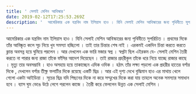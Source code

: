 ```yaml
---
title: ' সেলাই মেশিন আবিস্কার'
date: 2019-02-12T17:25:53.269Z
description: '  আমেরিকার এক যন্ত্রবিদ নাম ইলিয়াস হাও । যিনি সেলাই মেশিন আবিস্কারের জন্য পৃথিবীতে সুপরিচিত ।'
---
```

আমেরিকার এক যন্ত্রবিদ নাম ইলিয়াস হাও । যিনি সেলাই মেশিন আবিস্কারের জন্য পৃথিবীতে সুপরিচিত ।  প্রথমের দিকে তাঁর আবিষ্কৃত কলে সূচ নিয়ে খুব সমস্যা হচ্ছিলো । তাই তার চিন্তার শেষ নাই । এরকমই একদিন চিন্তা করতে করতে ক্লান্ত অবসন্ন হয়ে ঘুমিয়ে পরলেন । আর দেখলেন এক ভারি মজার স্বপ্ন । স্বপ্নটা ছিল এইরকম যে- সেলাই মেশিন তৈরী করতে না পারার জন্য রাজা তাঁকে ফাঁসির আদেশ দিয়েছেন । তাই রাজার প্রহরীকুল তাঁকে ধরে নিয়ে যাচ্ছে রাজার কাছে । মৃত্যু তার অবসম্ভাবি । হাও অসহায় হয়ে তাকাচ্ছেন এদিক ওদিক । হঠাৎ তাঁর লক্ষ্য পড়লো এক প্রহরীর হাতের বর্শার দিকে , দেখলেন বর্শার তীক্ষ্ণ ফলাটির দিকে রয়েছে একটি ছিদ্র । আর এই দৃশ্য দেখে বুদ্ধিমান হাও এর মাথায় খেলে গেলো একটা আইডিয়া । সূচের ছিদ্র যদি পিছনের দিকে না করে সম্মুখের দিকে করা যায় তাহলে অনেক সমস্যার সমাধান হবে । ব্যাস ঘুম ভেঙে উঠে লেগে পরলেন কাজে । তৈরী করে ফেললেন উন্নত এক সেলাই মেশিন ।
